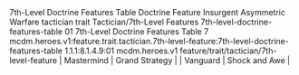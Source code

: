 <ability>
  <name>7th-Level Doctrine Features Table</name>
  <keywords>
    <keyword>Doctrine</keyword>
  </keywords>
  <type>Feature</type>
  <distance>Insurgent</distance>
  <target>Asymmetric Warfare</target>
  <metadata>
    <class>tactician</class>
    <feature_type>trait</feature_type>
    <file_dpath>Tactician/7th-Level Features</file_dpath>
    <item_id>7th-level-doctrine-features-table</item_id>
    <item_index>01</item_index>
    <item_name>7th-Level Doctrine Features Table</item_name>
    <level>7</level>
    <scc>mcdm.heroes.v1:feature.trait.tactician.7th-level-feature:7th-level-doctrine-features-table</scc>
    <scdc>1.1.1:8.1.4.9:01</scdc>
    <source>mcdm.heroes.v1</source>
    <type>feature/trait/tactician/7th-level-feature</type>
  </metadata>
  <effects>
    <effect type="mundane">| Mastermind | Grand Strategy     |
| Vanguard   | Shock and Awe      |</effect>
  </effects>
</ability>
